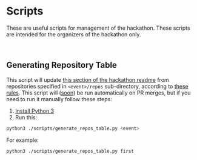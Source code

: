 # Scripts

These are useful scripts for management of the hackathon. These scripts are intended for the organizers of the hackathon only.

<br>

## Generating Repository Table

This script will update
[this section of the hackathon readme](https://github.com/OSS-Hackathon/IranOpenSourceHackathon#repositories)
from repositories specified in `<event>/repos` sub-directory,
according to [these rules](https://github.com/OSS-Hackathon/IranOpenSourceHackathon#i-am-a-maintainer-can-i-add-my-repos-to-this-hackathon).
This script will ([soon](https://github.com/OSS-Hackathon/IranOpenSourceHackathon/issues/13)) be run automatically on PR merges, but
if you need to run it manually follow these steps:

1. [Install Python 3](https://www.python.org/downloads/)
2. Run this:
  ```bash
  python3 ./scripts/generate_repos_table.py <event>
  ```
  For example:
  ```bash
  python3 ./scripts/generate_repos_table.py first
  ```
